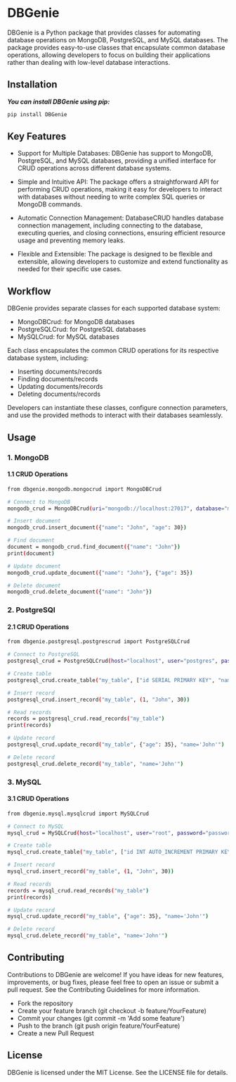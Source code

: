 # DBGenie

DBGenie is a Python package that provides classes for automating database operations on MongoDB, PostgreSQL, and MySQL databases. The package provides easy-to-use classes that encapsulate common database operations, allowing developers to focus on building their applications rather than dealing with low-level database interactions.

## Installation

***You can install DBGenie using pip:***

```bash
pip install DBGenie
```
## Key Features

- Support for Multiple Databases: DBGenie has support to MongoDB, PostgreSQL, and MySQL databases, providing a unified interface for CRUD operations across different database systems.

- Simple and Intuitive API: The package offers a straightforward API for performing CRUD operations, making it easy for developers to interact with databases without needing to write complex SQL queries or MongoDB commands.

- Automatic Connection Management: DatabaseCRUD handles database connection management, including connecting to the database, executing queries, and closing connections, ensuring efficient resource usage and preventing memory leaks.

- Flexible and Extensible: The package is designed to be flexible and extensible, allowing developers to customize and extend functionality as needed for their specific use cases.

## Workflow
DBGenie provides separate classes for each supported database system:

- MongoDBCrud:  for MongoDB databases
- PostgreSQLCrud: for PostgreSQL databases
- MySQLCrud: for MySQL databases

Each class encapsulates the common CRUD operations for its respective database system, including:

- Inserting documents/records
- Finding documents/records
- Updating documents/records
- Deleting documents/records

Developers can instantiate these classes, configure connection parameters, and use the provided methods to interact with their databases seamlessly.

## Usage
### 1. MongoDB
#### 1.1 CRUD Operations
```bash
from dbgenie.mongodb.mongocrud import MongoDBCrud

# Connect to MongoDB
mongodb_crud = MongoDBCrud(uri="mongodb://localhost:27017", database="my_database", collection="my_collection")

# Insert document
mongodb_crud.insert_document({"name": "John", "age": 30})

# Find document
document = mongodb_crud.find_document({"name": "John"})
print(document)

# Update document
mongodb_crud.update_document({"name": "John"}, {"age": 35})

# Delete document
mongodb_crud.delete_document({"name": "John"})
```
### 2. PostgreSQl
#### 2.1 CRUD Operations
```bash
from dbgenie.postgresql.postgrescrud import PostgreSQLCrud

# Connect to PostgreSQL
postgresql_crud = PostgreSQLCrud(host="localhost", user="postgres", password="password", database="my_database")

# Create table
postgresql_crud.create_table("my_table", ["id SERIAL PRIMARY KEY", "name VARCHAR(255)", "age INT"])

# Insert record
postgresql_crud.insert_record("my_table", (1, "John", 30))

# Read records
records = postgresql_crud.read_records("my_table")
print(records)

# Update record
postgresql_crud.update_record("my_table", {"age": 35}, "name='John'")

# Delete record
postgresql_crud.delete_record("my_table", "name='John'")
```
### 3. MySQL
#### 3.1 CRUD Operations
```bash
from dbgenie.mysql.mysqlcrud import MySQLCrud

# Connect to MySQL
mysql_crud = MySQLCrud(host="localhost", user="root", password="password", database="my_database")

# Create table
mysql_crud.create_table("my_table", ["id INT AUTO_INCREMENT PRIMARY KEY", "name VARCHAR(255)", "age INT"])

# Insert record
mysql_crud.insert_record("my_table", (1, "John", 30))

# Read records
records = mysql_crud.read_records("my_table")
print(records)

# Update record
mysql_crud.update_record("my_table", {"age": 35}, "name='John'")

# Delete record
mysql_crud.delete_record("my_table", "name='John'")
```
## Contributing

Contributions to DBGenie are welcome! If you have ideas for new features, improvements, or bug fixes, please feel free to open an issue or submit a pull request. See the Contributing Guidelines for more information.

- Fork the repository
- Create your feature branch (git checkout -b feature/YourFeature)
- Commit your changes (git commit -m 'Add some feature')
- Push to the branch (git push origin feature/YourFeature)
- Create a new Pull Request

## License
DBGenie is licensed under the MIT License. See the LICENSE file for details.


